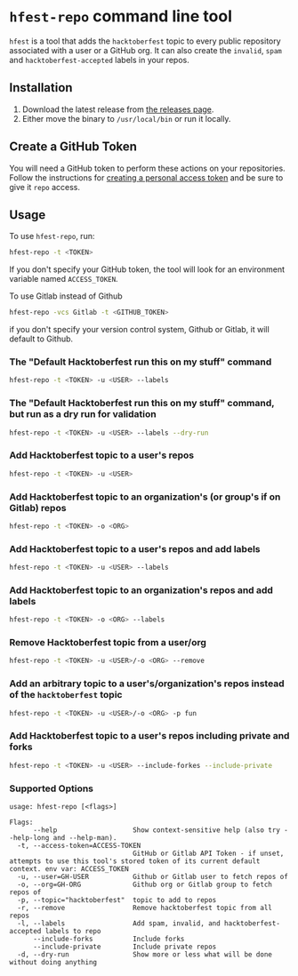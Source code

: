 # `hfest-repo` command line tool

`hfest` is a tool that adds the `hacktoberfest` topic to every public repository 
associated with a user or a GitHub org. It can also create the `invalid`, `spam` 
and `hacktoberfest-accepted` labels in your repos.

## Installation 

1. Download the latest release from [the releases page](https://github.com/do-community/hacktoberfest-repo-topic-apply/releases/).
2. Either move the binary to `/usr/local/bin` or run it locally.

## Create a GitHub Token

You will need a GitHub token to perform these actions on your repositories. Follow the instructions for [creating a personal access token](https://docs.github.com/en/free-pro-team@latest/github/authenticating-to-github/creating-a-personal-access-token) and be sure to give it `repo` access.


## Usage

To use `hfest-repo`, run:

```sh
hfest-repo -t <TOKEN> 
```
If you don't specify your GitHub token, the tool will look for an environment variable named `ACCESS_TOKEN`.

To use Gitlab instead of Github

```sh
hfest-repo -vcs Gitlab -t <GITHUB_TOKEN> 
```

if you don't specify your version control system, Github or Gitlab, it will default to Github.

### The "Default Hacktoberfest run this on my stuff" command

```sh
hfest-repo -t <TOKEN> -u <USER> --labels
```

### The "Default Hacktoberfest run this on my stuff" command, but run as a dry run for validation

```sh
hfest-repo -t <TOKEN> -u <USER> --labels --dry-run
```

### Add Hacktoberfest topic to a user's repos
```sh
hfest-repo -t <TOKEN> -u <USER>
```

### Add Hacktoberfest topic to an organization's (or group's if on Gitlab) repos
```sh
hfest-repo -t <TOKEN> -o <ORG>
```

### Add Hacktoberfest topic to a user's repos and add labels
```sh
hfest-repo -t <TOKEN> -u <USER> --labels
```

### Add Hacktoberfest topic to an organization's repos and add labels
```sh
hfest-repo -t <TOKEN> -o <ORG> --labels
```

### Remove Hacktoberfest topic from a user/org 
```sh
hfest-repo -t <TOKEN> -u <USER>/-o <ORG> --remove
```

### Add an arbitrary topic to a user's/organization's repos instead of the `hacktoberfest` topic
```sh
hfest-repo -t <TOKEN> -u <USER>/-o <ORG> -p fun
```

### Add Hacktoberfest topic to a user's repos including private and forks
```sh
hfest-repo -t <TOKEN> -u <USER> --include-forkes --include-private
```

### Supported Options

```
usage: hfest-repo [<flags>]

Flags:
      --help                   Show context-sensitive help (also try --help-long and --help-man).
  -t, --access-token=ACCESS-TOKEN  
                               GitHub or Gitlab API Token - if unset, attempts to use this tool's stored token of its current default context. env var: ACCESS_TOKEN
  -u, --user=GH-USER           Github or Gitlab user to fetch repos of
  -o, --org=GH-ORG             Github org or Gitlab group to fetch repos of
  -p, --topic="hacktoberfest"  topic to add to repos
  -r, --remove                 Remove hacktoberfest topic from all repos
  -l, --labels                 Add spam, invalid, and hacktoberfest-accepted labels to repo
      --include-forks          Include forks
      --include-private        Include private repos
  -d, --dry-run                Show more or less what will be done without doing anything

```
